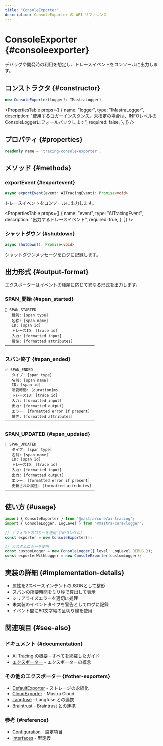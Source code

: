 ```yaml
---
title: "ConsoleExporter"
description: ConsoleExporter の API リファレンス
---
```


# ConsoleExporter \{#consoleexporter\}

デバッグや開発時の利用を想定し、トレースイベントをコンソールに出力します。

## コンストラクタ \{#constructor\}

```typescript
new ConsoleExporter(logger?: IMastraLogger)
```

<PropertiesTable
  props={[
{
name: "logger",
type: "IMastraLogger",
description: "使用するロガーインスタンス。未指定の場合は、INFOレベルのConsoleLoggerにフォールバックします",
required: false,
},
]}
/>

## プロパティ \{#properties\}

```typescript
readonly name = 'tracing-console-exporter';
```

## メソッド \{#methods\}

### exportEvent \{#exportevent\}

```typescript
async exportEvent(event: AITracingEvent): Promise<void>
```

トレースイベントをコンソールに出力します。

<PropertiesTable
  props={[
{
name: "event",
type: "AITracingEvent",
description: "出力するトレースイベント",
required: true,
},
]}
/>

### シャットダウン \{#shutdown\}

```typescript
async shutdown(): Promise<void>
```

シャットダウンメッセージをログに記録します。

## 出力形式 \{#output-format\}

エクスポーターはイベントの種類に応じて異なる形式を出力します。

### SPAN&#95;開始 \{#span&#95;started\}

```
🚀 SPAN_STARTED
   種別: [span type]
   名称: [span name]
   ID: [span id]
   トレースID: [trace id]
   入力: [formatted input]
   属性: [formatted attributes]
────────────────────────────────────────
```

### スパン終了 \{#span&#95;ended\}

```
✅ SPAN_ENDED
   タイプ: [span type]
   名前: [span name]
   ID: [span id]
   所要時間: [duration]ms
   トレースID: [trace id]
   入力: [formatted input]
   出力: [formatted output]
   エラー: [formatted error if present]
   属性: [formatted attributes]
────────────────────────────────────────
```

### SPAN&#95;UPDATED \{#span&#95;updated\}

```
📝 SPAN_UPDATED
   タイプ: [span type]
   名前: [span name]
   ID: [span id]
   トレースID: [trace id]
   入力: [formatted input]
   出力: [formatted output]
   エラー: [formatted error if present]
   更新された属性: [formatted attributes]
────────────────────────────────────────
```

## 使い方 \{#usage\}

```typescript
import { ConsoleExporter } from '@mastra/core/ai-tracing';
import { ConsoleLogger, LogLevel } from '@mastra/core/logger';

// デフォルトのロガーを使用（INFOレベル）
const exporter = new ConsoleExporter();

// カスタムロガーを使用
const customLogger = new ConsoleLogger({ level: LogLevel.DEBUG });
const exporterWithLogger = new ConsoleExporter(customLogger);
```

## 実装の詳細 \{#implementation-details\}

* 属性を2スペースインデントのJSONとして整形
* スパンの所要時間をミリ秒で算出して表示
* シリアライズエラーを適切に処理
* 未実装のイベントタイプを警告としてログに記録
* イベント間に80文字幅の区切り線を使用

## 関連項目 \{#see-also\}

### ドキュメント \{#documentation\}

* [AI Tracing の概要](/docs/observability/ai-tracing/overview) - すべてを網羅したガイド
* [エクスポーター](/docs/observability/ai-tracing/overview#exporters) - エクスポーターの概念

### その他のエクスポーター \{#other-exporters\}

* [DefaultExporter](/docs/reference/observability/ai-tracing/exporters/default-exporter) - ストレージの永続化
* [CloudExporter](/docs/reference/observability/ai-tracing/exporters/cloud-exporter) - Mastra Cloud
* [Langfuse](/docs/reference/observability/ai-tracing/exporters/langfuse) - Langfuse との連携
* [Braintrust](/docs/reference/observability/ai-tracing/exporters/braintrust) - Braintrust との連携

### 参考 \{#reference\}

* [Configuration](/docs/reference/observability/ai-tracing/configuration) - 設定項目
* [Interfaces](/docs/reference/observability/ai-tracing/interfaces) - 型定義